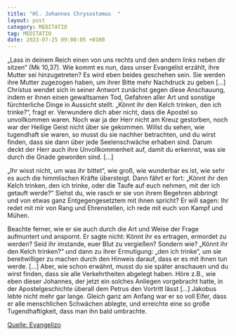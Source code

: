 ```yaml
---
title: "Hl. Johannes Chrysostomus  "
layout: post
category: MEDITATIO
tag: MEDITATIO
date: 2023-07-25 09:00:05 +0100
---
```

„Lass in deinem Reich einen von uns rechts und den andern links neben dir sitzen“ (Mk 10,37). Wie kommt es nun, dass unser Evangelist erzählt, ihre Mutter sei hinzugetreten? Es wird eben beides geschehen sein. Sie werden ihre Mutter zugezogen haben, um ihrer Bitte mehr Nachdruck zu geben […] Christus wendet sich in seiner Antwort zunächst gegen diese Anschauung, indem er ihnen einen gewaltsamen Tod, Gefahren aller Art und sonstige fürchterliche Dinge in Aussicht stellt.<!--more--> „Könnt ihr den Kelch trinken, den ich trinke?“, fragt er. Verwundere dich aber nicht, dass die Apostel so unvollkommen waren. Noch war ja der Herr nicht am Kreuz gestorben, noch war der Heilige Geist nicht über sie gekommen. Willst du sehen, wie tugendhaft sie waren, so musst du sie nachher betrachten, und du wirst finden, dass sie dann über jede Seelenschwäche erhaben sind. Darum deckt der Herr auch ihre Unvollkommenheit auf, damit du erkennst, was sie durch die Gnade geworden sind. […]

„Ihr wisst nicht, um was ihr bittet“, wie groß, wie wunderbar es ist, wie sehr es auch die himmlischen Kräfte übersteigt. Dann fährt er fort: „Könnt ihr den Kelch trinken, den ich trinke, oder die Taufe auf euch nehmen, mit der ich getauft werde?“ Siehst du, wie rasch er sie von ihrem Begehren abbringt und von etwas ganz Entgegengesetztem mit ihnen spricht? Er will sagen: Ihr redet mit mir von Rang und Ehrenstellen, ich rede mit euch von Kampf und Mühen.

Beachte ferner, wie er sie auch durch die Art und Weise der Frage aufmuntert und anspornt. Er sagte nicht: Könnt ihr es ertragen, ermordet zu werden? Seid ihr imstande, euer Blut zu vergießen? Sondern wie? „Könnt ihr den Kelch trinken?“ und dann zu ihrer Ermutigung: „den ich trinke“, um sie bereitwilliger zu machen durch den Hinweis darauf, dass er es mit ihnen tun werde. […] Aber, wie schon erwähnt, musst du sie später anschauen und du wirst finden, dass sie alle Verkehrtheiten abgelegt haben. Höre z.B., wie eben dieser Johannes, der jetzt ein solches Anliegen vorgebracht hatte, in der Apostelgeschichte überall dem Petrus den Vortritt lässt […] Jakobus lebte nicht mehr gar lange. Gleich ganz am Anfang war er so voll Eifer, dass er alle menschlichen Schwächen ablegte, und erreichte eine so große Tugendhaftigkeit, dass man ihn bald umbrachte.


[Quelle: Evangelizo](https://evangeliumtagfuertag.org/DE/gospel)